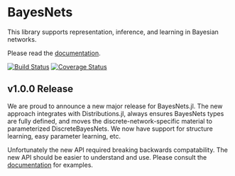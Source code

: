 # BayesNets

This library supports representation, inference, and learning in Bayesian networks.

Please read the [documentation](http://nbviewer.ipython.org/github/sisl/BayesNets.jl/blob/master/doc/BayesNets.ipynb).

[![Build Status](https://travis-ci.org/sisl/BayesNets.jl.svg?branch=master)](https://travis-ci.org/sisl/BayesNets.jl) [![Coverage Status](https://coveralls.io/repos/sisl/BayesNets.jl/badge.svg?branch=master&service=github)](https://coveralls.io/github/sisl/BayesNets.jl?branch=master)

## v1.0.0 Release

We are proud to announce a new major release for BayesNets.jl.
The new approach integrates with Distributions.jl, always ensures BayesNets types are fully defined, and moves the discrete-network-specific material to parameterized DiscreteBayesNets.
We now have support for structure learning, easy parameter learning, etc.

Unfortunately the new API required breaking backwards compatability.
The new API should be easier to understand and use.
Please consult the [documentation](http://nbviewer.ipython.org/github/sisl/BayesNets.jl/blob/master/doc/BayesNets.ipynb) for examples.

